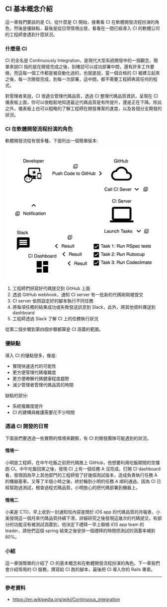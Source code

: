 ## CI 基本概念介紹

這一章我們要談的是 CI。從什麼是 CI 開始，接著看 CI 在軟體開發流程扮演的角色，然後是優缺點，最後是從日常情境出發，看看在一間已經導入 CI 的軟體公司的工程師會遇到什麼狀況。

### 什麼是 CI

CI 的全名是 Continuously Integration，是現代大型系統開發中的一個觀念，簡單來說CI 指的是在開發完成之後，到確認可以成功部署中間，還有許多工作要做，而這每一個工作都是被自動化過的，也就是說，當一個合格的 CI 被建立起來之後，每一次開發完成，到每一次部署，這中間，都不需要工程師再寫任何的程式。

對管理者來說，CI 很適合管理代碼品質，透過 CI 整理代碼品質資訊，呈現在 CI 儀表板上面，你可以很輕鬆地知道最近代碼品質是有所提升，還是正在下降。除此之外，儀表板上也可以粗略的了解工程師在開發專案的進度，以及各個分支開發的狀況。

### CI 在軟體開發流程扮演的角色

軟體開發流程有很多種，下面列出一個簡單版本:

![CI 流程圖](images/CI-0101.png)

1. 工程師們把寫好代碼提交到 GitHub 上面
2. 透過 GitHub webhook，通知 CI server 有一批新的代碼剛剛被提交
3. CI server 依照設定好的腳本執行不同任務
4. 將每項任務的結果成功或失敗發送訊息到 Slack，此外，將其他資料傳送到 dashboard
5. 工程師透過 Slack 了解 CI 上的任務執行狀況

從第二個步驟到第四個步驟都算是 CI 涵蓋的範圍。

### 優缺點

導入 CI 的優點很多，像是:

- 實現快速迭代的可能性
- 更方便管理代碼複雜度
- 更方便暸解代碼健康程度趨勢
- 減少管理者管理代碼品質的時間

缺點的部分:

- 系統複雜度提升
- CI 的建構與維護需要花不少時間

### 透過 CI 開發的日常

下面我們要透過一些實際的情境來觀察，有 CI 的開發團隊可能遇到的狀況。

#### 情境一
小明是工程師，在中午吃飯之前把代碼推上 GitHub，他想要利用吃飯期間的空擋跑 CI。中午吃飯回來之後，發現 CI 上有一個任務 A 沒完成，打開 CI dashboard 看，發現因為早上其他部門的工程師發了好幾個測試版本，造成負責執行任務 A 的機器塞車。又等了半個小時之後，終於輪到小明的任務 A 順利通過。因為 CI 已經幫跑過測試，檢查過程式碼品質，小明放心的把代碼部署到機器上。

#### 情境二
小美是 CTO，早上收到一封通知信內容是關於 iOS app 的代碼品質的月報表，小美發現這一個月來代碼品質持續下滑，詳細研究之後發現這幾次的代碼提交，有部分的功能沒有被測試涵蓋到，他決定下禮拜一早上聯絡 iOS app team 的 leader，請他們這個 spring 結束之後安排一個禮拜的時間把測試的涵蓋率補到 80%。

### 小結

這一章很簡單的介紹了 CI 的基本概念和在軟體開發流程扮演的角色。下一章我們會介紹常用的 CI 服務，撰寫給 CI 跑的腳本，最後把 CI 導入你的 Rails 專案。

----

### 參考資料
- https://en.wikipedia.org/wiki/Continuous_integration
